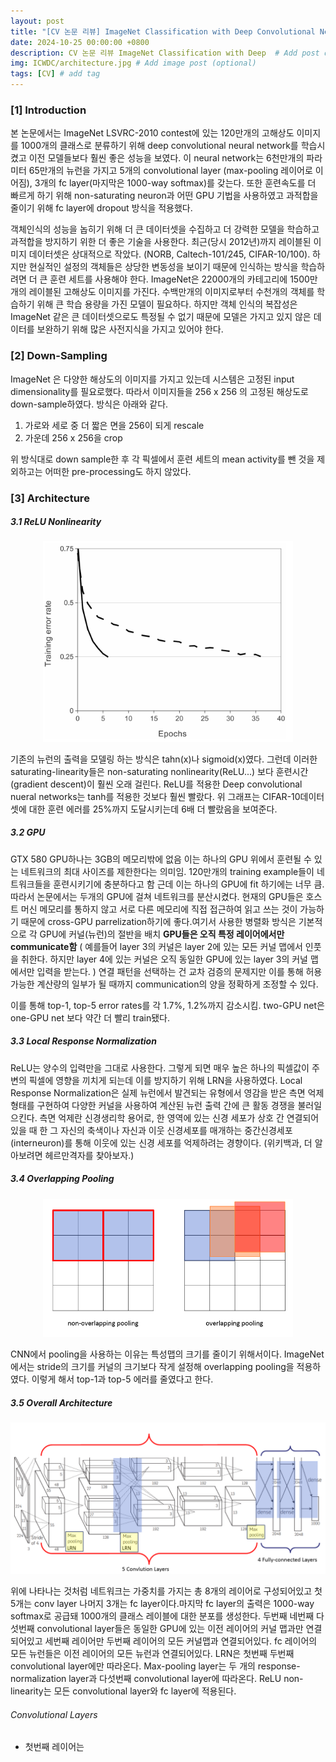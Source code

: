 ```yaml
---
layout: post
title: "[CV 논문 리뷰] ImageNet Classification with Deep Convolutional Neural Networks"
date: 2024-10-25 00:00:00 +0800
description: CV 논문 리뷰 ImageNet Classification with Deep  # Add post description (optional)
img: ICWDC/architecture.jpg # Add image post (optional)
tags: [CV] # add tag
---
```


### [1] Introduction
 본 논문에서는 ImageNet LSVRC-2010 contest에 있는 120만개의 고해상도 이미지를 1000개의 클래스로 분류하기 위해 deep convolutional neural network를 학습시켰고 이전 모델들보다 훨씬 좋은 성능을 보였다. 이 neural network는 6천만개의 파라미터 65만개의 뉴런을 가지고 5개의 convolutional layer (max-pooling 레이어로 이어짐), 3개의 fc layer(마지막은 1000-way softmax)를 갖는다. 또한 훈련속도를 더 빠르게 하기 위해 non-saturating neuron과 어떤 GPU 기법을 사용하였고 과적합을 줄이기 위해 fc layer에 dropout 방식을 적용했다.

 객체인식의 성능을 놉히기 위해 더 큰 데이터셋을 수집하고 더 강력한 모델을 학습하고 과적합을 방지하기 위한 더 좋은 기술을 사용한다. 최근(당시 2012년)까지 레이블된 이미지 데이터셋은 상대적으로 작았다. (NORB, Caltech-101/245, CIFAR-10/100). 하지만 현실적인 설정의 객체들은 상당한 변동성을 보이기 때문에 인식하는 방식을 학습하려면 더 큰 훈련 세트를 사용해야 한다. ImageNet은 22000개의 카테고리에 1500만개의 레이블된 고해상도 이미지를 가진다.
 수백만개의 이미지로부터 수천개의 객체를 학습하기 위해 큰 학습 용량을 가진 모델이 필요하다. 하지만 객체 인식의 복잡성은 ImageNet 같은 큰 데이터셋으로도 특정될 수 없기 때문에 모델은 가지고 있지 않은 데이터를 보완하기 위해 많은 사전지식을 가지고 있어야 한다. 

### [2] Down-Sampling
 ImageNet 은 다양한 해상도의 이미지를 가지고 있는데 시스템은 고정된 input dimensionality를 필요로했다. 따라서 이미지들을 256 x 256 의 고정된 해상도로 down-sample하였다. 방식은 아래와 같다.
 1. 가로와 세로 중 더 짧은 면을 256이 되게 rescale
 2. 가운데 256 x 256을 crop
 
위 방식대로 down sample한 후 각 픽셀에서 훈련 세트의 mean activity를 뺀 것을 제외하고는 어떠한 pre-processing도 하지 않았다.

### [3] Architecture
##### 3.1 ReLU Nonlinearity

<p align = "center">
    <img src="/assets/img/ICWDC/relu.png" style = "width:400px; heigth:auto">
</p>

기존의 뉴런의 출력을 모델링 하는 방식은 tahn(x)나 sigmoid(x)였다. 그런데 이러한 saturating-linearity들은 non-saturating nonlinearity(ReLU...) 보다 훈련시간(gradient descent)이 훨씬 오래 걸린다. ReLU를 적용한 Deep convolutional nueral networks는 tanh를 적용한 것보다 훨씬 빨랐다. 위 그래프는 CIFAR-10데이터셋에 대한 훈련 에러를 25%까지 도달시키는데 6배 더 빨랐음을 보여준다.

##### 3.2 GPU
GTX 580 GPU하나는 3GB의 메모리밖에 없음 이는 하나의 GPU 위에서 훈련될 수 있는 네트워크의 최대 사이즈를 제한한다는 의미임. 120만개의 training example들이 네트워크들을 훈련시키기에 충분하다고 함 근데 이는 하나의 GPU에 fit 하기에는 너무 큼. 따라서 논문에서는 두개의 GPU에 걸쳐 네트워크를 분산시켰다. 현재의 GPU들은 호스트 머신 메모리를 통하지 않고 서로 다른 메모리에 직접 접근하여 읽고 쓰는 것이 가능하기 때문에 cross-GPU parrelization하기에 좋다.여기서 사용한 병렬화 방식은 기본적으로 각 GPU에 커널(뉴런)의 절반을 배치 **GPU들은 오직 특정 레이어에서만 communicate함** ( 예를들어 layer 3의 커널은 layer 2에 있는 모든 커널 맵에서 인풋을 취한다. 하지만 layer 4에 있는 커널은 오직 동일한 GPU에 있는 layer 3의 커널 맵에서만 입력을 받는다. ) 연결 패턴을 선택하는 건 교차 검증의 문제지만 이를 통해 허용 가능한 계산량의 일부가 될 때까지 communication의 양을 정확하게 조정할 수 있다. 

이를 통해 top-1, top-5 error rates를 각 1.7%, 1.2%까지 감소시킴. two-GPU net은 one-GPU net 보다 약간 더 빨리 train됐다.

##### 3.3 Local Response Normalization 
ReLU는 양수의 입력만을 그대로 사용한다. 그렇게 되면 매우 높은 하나의 픽셀값이 주변의 픽셀에 영향을 끼치게 되는데 이를 방지하기 위해 LRN을 사용하였다. Local Response Normalization은 실제 뉴런에서 발견되는 유형에서 영감을 받은 측면 억제 형태를 구현하여 다양한 커널을 사용하여 계산된 뉴런 출력 간에 큰 활동 경쟁을 불러일으킨다. 측면 억제란 신경생리학 용어로, 한 영역에 있는 신경 세포가 상호 간 연결되어 있을 때 한 그 자신의 축색이나 자신과 이웃 신경세포를 매개하는 중간신경세포(interneuron)를 통해 이웃에 있는 신경 세포를 억제하려는 경향이다. (위키백과, 더 알아보려면 헤르만격자를 찾아보자.) 

##### 3.4 Overlapping Pooling
<p align = "center">
    <img src="/assets/img/ICWDC/pooling.png" style = "width:400px; heigth:auto">
</p>
CNN에서 pooling을 사용하는 이유는 특성맵의 크기를 줄이기 위해서이다. ImageNet에서는 stride의 크기를 커널의 크기보다 작게 설정해 overlapping pooling을 적용하였다. 이렇게 해서 top-1과 top-5 에러를 줄였다고 한다.

##### 3.5 Overall Architecture
<p align = "center">
    <img src="/assets/img/ICWDC/arch.png" style = "width:600px; heigth:auto">
</p>
위에 나타나는 것처럼 네트워크는 가중치를 가지는 총 8개의 레이어로 구성되어있고 첫 5개는 conv layer 나머지 3개는 fc layer이다.마지막 fc layer의 출력은 1000-way softmax로 공급돼 1000개의 클래스 레이블에 대한 분포를 생성한다. 두번째 네번째 다섯번째 convolutional layer들은 동일한 GPU에 있는 이전 레이어의 커널 맵과만 연결되어있고 세번째 레이어만 두번째 레이어의 모든 커널맵과 연결되어있다. fc 레이어의 모든 뉴런들은 이전 레이어의 모든 뉴런과 연결되어있다. LRN은 첫번째 두번째 convolutional layer에만 따라온다. Max-pooling layer는 두 개의 response-normalization layer과 다섯번째 convolutional layer에 따라온다. ReLU non-linearity는 모든 convolutional layer와 fc layer에 적용된다.

###### Convolutional Layers
* 첫번째 레이어는 




